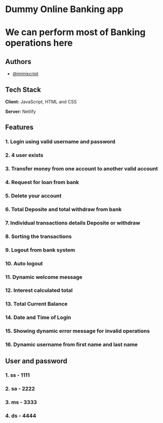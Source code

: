 
# Dummy Online Banking app

# We can perform most of Banking operations here 


## Authors

- [@iminiscript](https://www.github.com/iminiscript)


## Tech Stack

**Client:** JavaScript, HTML and CSS

**Server:** Netlify


## Features 

### 1. Login using valid username and password 
### 2. 4 user exists 
### 3. Transfer money from one account to another valid account
### 4. Request for loan from bank 
### 5. Delete your account
### 6. Total Deposite and total withdraw from bank
### 7. Individual transactions details Deposite or withdraw
### 8. Sorting the transactions
### 9. Logout from bank system
### 10. Auto logout 
### 11. Dynamic welcome message 
### 12. Interest calculated total
### 13. Total Current Balance 
### 14. Date and Time of Login
### 15. Showing dynamic error message for invalid operations 
### 16. Dynamic username from first name and last name

## User and password

### 1. ss - 1111
### 2. sa - 2222
### 3. ms - 3333
### 4. ds - 4444



